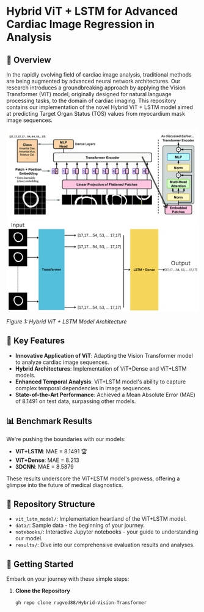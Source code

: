 # Hybrid ViT + LSTM for Advanced Cardiac Image Regression in Analysis

## 🚀 Overview

In the rapidly evolving field of cardiac image analysis, traditional methods are being augmented by advanced neural network architectures. Our research introduces a groundbreaking approach by applying the Vision Transformer (ViT) model, originally designed for natural language processing tasks, to the domain of cardiac imaging. This repository contains our implementation of the novel Hybrid ViT + LSTM model aimed at predicting Target Organ Status (TOS) values from myocardium mask image sequences.


<div style="text-align:center;">
    <img src="images_1/vit.png" alt="Hybrid ViT + LSTM Architecture" width="600">
</div>
<div style="text-align:center;">
    <img src="images_1/VIT_LSTM.png" alt="Hybrid ViT + LSTM Architecture" width="600">
</div>


*Figure 1: Hybrid ViT + LSTM Model Architecture*

## 🌟 Key Features

- **Innovative Application of ViT**: Adapting the Vision Transformer model to analyze cardiac image sequences.
- **Hybrid Architectures**: Implementation of ViT+Dense and ViT+LSTM models.
- **Enhanced Temporal Analysis**: ViT+LSTM model's ability to capture complex temporal dependencies in image sequences.
- **State-of-the-Art Performance**: Achieved a Mean Absolute Error (MAE) of 8.1491 on test data, surpassing other models.


## 📊 Benchmark Results

We're pushing the boundaries with our models:

- **ViT+LSTM**: MAE = 8.1491 🏆
- **ViT+Dense**: MAE = 8.213
- **3DCNN**: MAE = 8.5879

These results underscore the ViT+LSTM model's prowess, offering a glimpse into the future of medical diagnostics.

## 📁 Repository Structure

- `vit_lstm_model/`: Implementation heartland of the ViT+LSTM model.
- `data/`: Sample data - the beginning of your journey.
- `notebooks/`: Interactive Jupyter notebooks - your guide to understanding our model.
- `results/`: Dive into our comprehensive evaluation results and analyses.

## 🚶 Getting Started

Embark on your journey with these simple steps:

1. **Clone the Repository**
   ```bash
   gh repo clone rugved88/Hybrid-Vision-Transformer
